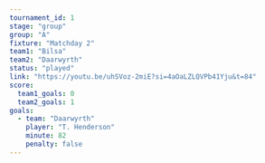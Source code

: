 ```yaml
---
tournament_id: 1
stage: "group"
group: "A"
fixture: "Matchday 2"
team1: "Bilsa"
team2: "Daarwyrth"
status: "played"
link: "https://youtu.be/uhSVoz-2miE?si=4aOaLZLQVPb41Yju&t=84"
score:
  team1_goals: 0
  team2_goals: 1
goals:
  - team: "Daarwyrth"
    player: "T. Henderson"
    minute: 82
    penalty: false
---
```

